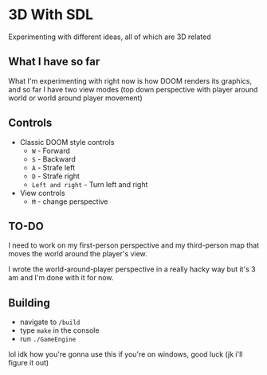 # 3D With SDL
Experimenting with different ideas, all of which are 3D related

## What I have so far
What I'm experimenting with right now is how DOOM renders its graphics, and so far
I have two view modes (top down perspective with player around world or world around
player movement)

## Controls
- Classic DOOM style controls
  - `W` - Forward
  - `S` - Backward
  - `A` - Strafe left
  - `D` - Strafe right
  - `Left and right` - Turn left and right
- View controls
  - `M` - change perspective

## TO-DO
I need to work on my first-person perspective and my third-person map that moves
the world around the player's view.

I wrote the world-around-player perspective in a really hacky way but it's 3 am and I'm done with it for now.

## Building

- navigate to `/build`
- type `make` in the console
- run `./GameEngine`

lol idk how you're gonna use this if you're on windows, good luck (jk i'll figure it out)